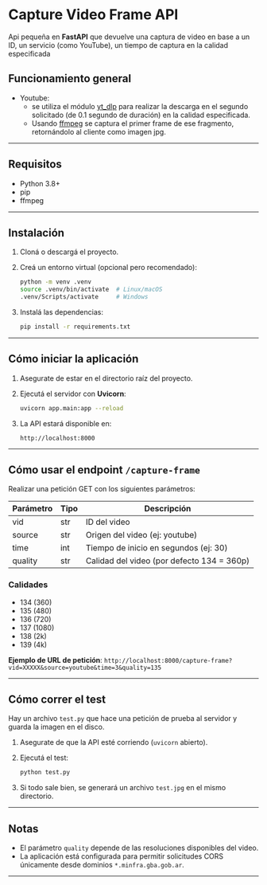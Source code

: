 # Capture Video Frame API

Api pequeña en **FastAPI** que devuelve una captura de video en base a un ID, un servicio (como YouTube), un tiempo de captura en la calidad especificada

## Funcionamiento general
- Youtube: 
    - se utiliza el módulo [yt_dlp](https://pypi.org/project/yt-dlp/) para realizar la descarga en el segundo solicitado (de 0.1 segundo de duración) en la calidad especificada. 
    - Usando [ffmpeg](https://www.ffmpeg.org/) se captura el primer frame de ese fragmento, retornándolo al cliente como imagen jpg.

---

## Requisitos

- Python 3.8+
- pip
- ffmpeg

---

## Instalación

1. Cloná o descargá el proyecto.

2. Creá un entorno virtual (opcional pero recomendado):

    ```bash
    python -m venv .venv
    source .venv/bin/activate  # Linux/macOS
    .venv/Scripts/activate     # Windows
    ```

3. Instalá las dependencias:

    ```bash
    pip install -r requirements.txt
    ```

---

## Cómo iniciar la aplicación

1. Asegurate de estar en el directorio raíz del proyecto.

2. Ejecutá el servidor con **Uvicorn**:

    ```bash
    uvicorn app.main:app --reload
    ```

3. La API estará disponible en:

    ```
    http://localhost:8000
    ```

---

## Cómo usar el endpoint `/capture-frame`

Realizar una petición GET con los siguientes parámetros:

| Parámetro | Tipo  | Descripción                                 |
|-----------|-------|---------------------------------------------|
| vid       | str   | ID del video      |
| source   | str   | Origen del video (ej: youtube)        |
| time   | int   | Tiempo de inicio en segundos (ej: 30)        |
| quality   | str   | Calidad del video (por defecto 134 = 360p)  |

### Calidades
- 134 (360)
- 135 (480)
- 136 (720)
- 137 (1080)
- 138 (2k)
- 139 (4k)

**Ejemplo de URL de petición**:
`http://localhost:8000/capture-frame?vid=XXXXX&source=youtube&time=3&quality=135`


---

## Cómo correr el test

Hay un archivo `test.py` que hace una petición de prueba al servidor y guarda la imagen en el disco.

1. Asegurate de que la API esté corriendo (`uvicorn` abierto).

2. Ejecutá el test:

    ```bash
    python test.py
    ```

3. Si todo sale bien, se generará un archivo `test.jpg` en el mismo directorio.

---

## Notas

- El parámetro `quality` depende de las resoluciones disponibles del video.
- La aplicación está configurada para permitir solicitudes CORS únicamente desde dominios `*.minfra.gba.gob.ar`.

---
